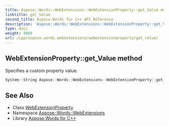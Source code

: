 ```yaml
---
title: Aspose::Words::WebExtensions::WebExtensionProperty::get_Value method
linktitle: get_Value
second_title: Aspose.Words for C++ API Reference
description: 'Aspose::Words::WebExtensions::WebExtensionProperty::get_Value method. Specifies a custom property value in C++.'
type: docs
weight: 4000
url: /cpp/aspose.words.webextensions/webextensionproperty/get_value/
---
```

## WebExtensionProperty::get_Value method


Specifies a custom property value.

```cpp
System::String Aspose::Words::WebExtensions::WebExtensionProperty::get_Value() const
```

## See Also

* Class [WebExtensionProperty](../)
* Namespace [Aspose::Words::WebExtensions](../../)
* Library [Aspose.Words for C++](../../../)

